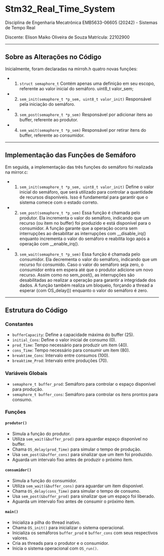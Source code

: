 # Stm32_Real_Time_System
Disciplina de Engenharia Mecatrônica
    EMB5633-06605 (20242) - Sistemas de Tempo Real

Discente: Elison Maiko Oliveira de Souza
Matrícula: 22102900

---

## Sobre as Alterações no Código
Inicialmente, foram declaradas na mirroh.h quatro novas funções:

- 1. `struct semaphore_t`
    Contém apenas uma definição em seu escopo, referente ao valor inicial do semáforo.
	uint8_t valor_sem;

- 2. `sem_init(semaphore_t *p_sem, uint8_t valor_init)`
    Responsável pela iniciação do semáforo.

- 3. `sem_post(semaphore_t *p_sem)`
    Responsável por adicionar itens ao buffer, referente ao produtor.

- 4. `sem_wait(semaphore_t *p_sem)`
    Responsável por retirar itens do buffer, referente ao consumidor.

---

## Implementação das Funções de Semáforo
Em seguida, a implementação das três funções do semáforo foi realizada na mirror.c:

- 1. `sem_init(semaphore_t *p_sem, uint8_t valor_init)`
    Define o valor inicial do semáforo, que será utilizado para controlar a quantidade de recursos disponíveis. Isso é fundamental para garantir que o sistema comece com o estado correto.

- 2. `sem_post(semaphore_t *p_sem)`
    Essa função é chamada pelo produtor. Ela incrementa o valor do semáforo, indicando que um recurso (ou item no buffer) foi produzido e está disponível para o consumidor. A função garante que a operação ocorra sem interrupções ao desabilitar as interrupções com __disable_irq() enquanto incrementa o valor do semáforo e reabilita logo após a operação com __enable_irq().

- 3. `sem_wait(semaphore_t *p_sem)`
    Essa função é chamada pelo consumidor. Ela decrementa o valor do semáforo, indicando que um recurso foi consumido. Caso o valor do semáforo seja zero, o consumidor entra em espera até que o produtor adicione um novo recurso. Assim como no sem_post(), as interrupções são desabilitadas ao realizar a operação para garantir a integridade dos dados. A função também realiza um bloqueio, forçando a thread a esperar (com OS_delay()) enquanto o valor do semáforo é zero.

---

## Estrutura do Código

### Constantes

- `bufferCapacity`: Define a capacidade máxima do buffer (25).
- `initial_Cons`: Define o valor inicial de consumo (0).
- `prod_Time`: Tempo necessário para produzir um item (40).
- `cons_Time`: Tempo necessário para consumir um item (80).
- `breaktime_Cons`: Intervalo entre consumos (100).
- `breaktime_Prod`: Intervalo entre produções (70).

### Variáveis Globais

- `semaphore_t buffer_prod`: Semáforo para controlar o espaço disponível para produção.
- `semaphore_t buffer_cons`: Semáforo para controlar os itens prontos para consumo.

### Funções

#### `produtor()`

- Simula a função do produtor.
- Utiliza `sem_wait(&buffer_prod)` para aguardar espaço disponível no buffer.
- Chama `OS_delay(prod_Time)` para simular o tempo de produção.
- Usa `sem_post(&buffer_cons)` para sinalizar que um item foi produzido.
- Aguarda um intervalo fixo antes de produzir o próximo item.

#### `consumidor()`

- Simula a função do consumidor.
- Utiliza `sem_wait(&buffer_cons)` para aguardar um item disponível.
- Chama `OS_delay(cons_Time)` para simular o tempo de consumo.
- Usa `sem_post(&buffer_prod)` para sinalizar que um espaço foi liberado.
- Aguarda um intervalo fixo antes de consumir o próximo item.

#### `main()`

- Inicializa a pilha do thread inativo.
- Chama `OS_init()` para inicializar o sistema operacional.
- Inicializa os semáforos `buffer_prod` e `buffer_cons` com seus respectivos valores.
- Cria as threads para o produtor e o consumidor.
- Inicia o sistema operacional com `OS_run()`.
